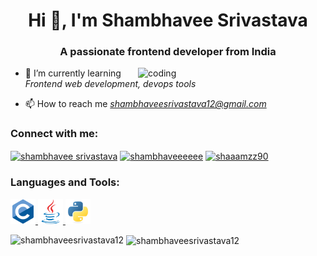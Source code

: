 <h1 align="center">Hi 👋, I'm Shambhavee Srivastava</h1>
<h3 align="center">A passionate frontend developer from India</h3>

<img align="right" alt="coding" width="300" src="https://physicsgurukul.com/wp-content/uploads/2019/02/character-1.gif">

- 🌱 I’m currently learning *Frontend web development, devops tools*

- 📫 How to reach me *shambhaveesrivastava12@gmail.com*

<h3 align="left">Connect with me:</h3>
<p align="left">
<a href="https://linkedin.com/in/shambhavee srivastava" target="blank"><img align="center" src="https://raw.githubusercontent.com/rahuldkjain/github-profile-readme-generator/master/src/images/icons/Social/linked-in-alt.svg" alt="shambhavee srivastava" height="30" width="40" /></a>
<a href="https://instagram.com/shambhaveeeeee" target="blank"><img align="center" src="https://raw.githubusercontent.com/rahuldkjain/github-profile-readme-generator/master/src/images/icons/Social/instagram.svg" alt="shambhaveeeeee" height="30" width="40" /></a>
<a href="https://www.hackerrank.com/shaaamzz90" target="blank"><img align="center" src="https://raw.githubusercontent.com/rahuldkjain/github-profile-readme-generator/master/src/images/icons/Social/hackerrank.svg" alt="shaaamzz90" height="30" width="40" /></a>
</p>

<h3 align="left">Languages and Tools:</h3>
<p align="left"> <a href="https://www.cprogramming.com/" target="_blank" rel="noreferrer"> <img src="https://raw.githubusercontent.com/devicons/devicon/master/icons/c/c-original.svg" alt="c" width="40" height="40"/> </a> <a href="https://www.java.com" target="_blank" rel="noreferrer"> <img src="https://raw.githubusercontent.com/devicons/devicon/master/icons/java/java-original.svg" alt="java" width="40" height="40"/> </a> <a href="https://www.python.org" target="_blank" rel="noreferrer"> <img src="https://raw.githubusercontent.com/devicons/devicon/master/icons/python/python-original.svg" alt="python" width="40" height="40"/> </a> </p>

<p><img align="left" src="https://github-readme-stats.vercel.app/api/top-langs?username=shambhaveesrivastava12&show_icons=true&locale=en&layout=compact" alt="shambhaveesrivastava12" /></p>

<p>&nbsp;<img align="center" src="https://github-readme-stats.vercel.app/api?username=shambhaveesrivastava12&show_icons=true&locale=en" alt="shambhaveesrivastava12" /></p>

